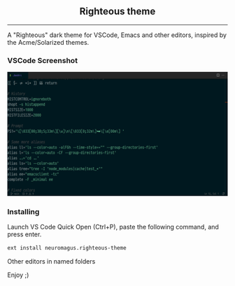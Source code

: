 <h2 align="center">Righteous theme</h3>
<hr/>

A "Righteous" dark theme for VSCode, Emacs and other editors, inspired by the Acme/Solarized themes.

### VSCode Screenshot
![vscode-screenshot](./examples/screenshot-vscode.png)

### Installing
Launch VS Code Quick Open (Ctrl+P), paste the following command, and press enter.

```bash
ext install neuromagus.righteous-theme
```

Other editors in named folders

Enjoy ;)
